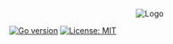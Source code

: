 <p align="center">
  <img src="https://user-images.githubusercontent.com/64865400/223095605-38da9d6b-c9fa-4bfd-976a-8ed68a2812c2.png" alt="Logo">
</p>

[![Go version](https://img.shields.io/badge/Go-v1.16-blue)](https://golang.org/doc/go1.16)
[![License: MIT](https://img.shields.io/badge/License-MIT-yellow.svg)](https://opensource.org/licenses/MIT)
